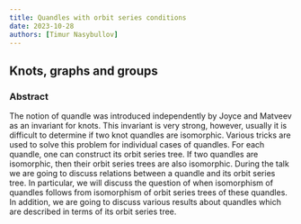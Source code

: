 ```yaml
---
title: Quandles with orbit series conditions
date: 2023-10-28
authors: [Timur Nasybullov]
---
```


## Knots, graphs and groups

### Abstract

The notion of quandle was introduced independently by Joyce and Matveev as an invariant for knots. This invariant is very strong, however, usually it is difficult to determine if two knot quandles are isomorphic. Various tricks are used to solve this problem for individual cases of quandles. For each quandle, one can construct its orbit series tree. If two quandles are isomorphic, then their orbit series trees are also isomorphic. During the talk we are going to discuss relations between a quandle and its orbit series tree. In particular, we will discuss the question of when isomorphism of quandles follows from isomorphism of orbit series trees of these quandles. In addition, we are going to discuss various results about quandles which are described in terms of its orbit series tree.
  
 

 





